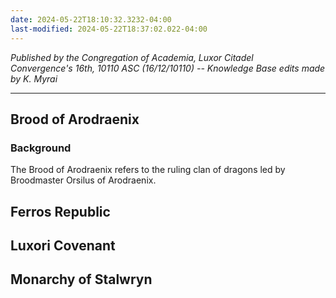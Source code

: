 ```yaml
---
date: 2024-05-22T18:10:32.3232-04:00
last-modified: 2024-05-22T18:37:02.022-04:00
---
```

*Published by the Congregation of Academia, Luxor Citadel*  
*Convergence's 16th, 10110 ASC (16/12/10110) -- Knowledge Base edits made by K. Myrai*

---

## Brood of Arodraenix
### Background

The Brood of Arodraenix refers to the ruling clan of dragons led by Broodmaster Orsilus of Arodraenix.

## Ferros Republic

## Luxori Covenant

## Monarchy of Stalwryn

